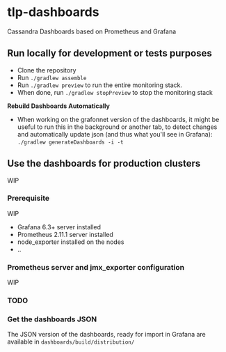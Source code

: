 # tlp-dashboards

Cassandra Dashboards based on Prometheus and Grafana

## Run locally for development or tests purposes

* Clone the repository
* Run `./gradlew assemble`
* Run `./gradlew preview` to run the entire monitoring stack.
* When done, run `./gradlew stopPreview` to stop the monitoring stack

**Rebuild Dashboards Automatically**
* When working on the grafonnet version of the dashboards, it might be useful to run this in the background or another tab, to detect changes and automatically update json (and thus what you'll see in Grafana): `./gradlew generateDashboards -i -t`

## Use the dashboards for production clusters

WIP

### Prerequisite

WIP

- Grafana 6.3+ server installed
- Prometheus 2.11.1 server installed
- node_exporter installed on the nodes
- ..

### Prometheus server and jmx_exporter configuration

WIP

### TODO

### Get the dashboards JSON

The JSON version of the dashboards, ready for import in Grafana are available in `dashboards/build/distribution/`
